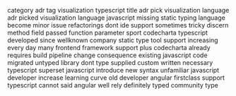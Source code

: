 category adr tag visualization typescript title adr pick visualization language adr picked visualization language javascript missing static typing language become minor issue refactorings dont ide support sometimes tricky discern method field passed function parameter sport codecharta typescript developed since wellknown company static type tool support increasing every day many frontend framework support plus codecharta already requires build pipeline change consequence existing javascript code migrated untyped library dont type supplied custom written necessary typescript superset javascript introduce new syntax unfamiliar javascript developer increase learning curve old developer angular firstclass support typescript cannot said angular well rely definitely typed community type